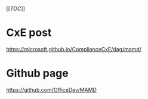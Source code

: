 [[_TOC_]]

# CxE post
https://microsoft.github.io/ComplianceCxE/dag/mamd/

# Github page
https://github.com/OfficeDev/MAMD